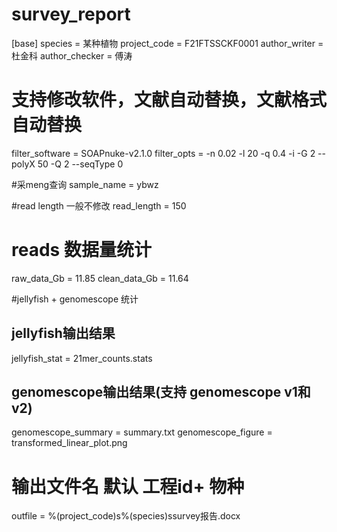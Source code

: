 # survey_report

[base]
species = 某种植物
project_code = F21FTSSCKF0001
author_writer = 杜金科
author_checker = 傅涛

# 支持修改软件，文献自动替换，文献格式自动替换
filter_software = SOAPnuke-v2.1.0
filter_opts = -n 0.02 -l 20 -q 0.4 -i -G 2 --polyX 50 -Q 2 --seqType 0

#采meng查询
sample_name = ybwz

#read length 一般不修改
read_length = 150

# reads 数据量统计
raw_data_Gb = 11.85
clean_data_Gb = 11.64

#jellyfish + genomescope 统计
## jellyfish输出结果
jellyfish_stat = 21mer_counts.stats
## genomescope输出结果(支持 genomescope v1和v2)
genomescope_summary = summary.txt
genomescope_figure = transformed_linear_plot.png

# 输出文件名 默认 工程id+ 物种
outfile = %(project_code)s%(species)ssurvey报告.docx

